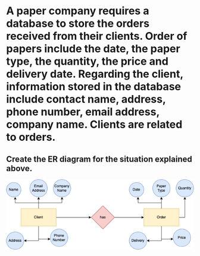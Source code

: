 # A paper company requires a database to store the orders received from their clients. Order of papers include the date, the paper type, the quantity, the price and delivery date. Regarding the client, information stored in the database include contact name, address, phone number, email address, company name. Clients are related to orders.

## Create the ER diagram for the situation explained above.

![](quiz41out.png)
